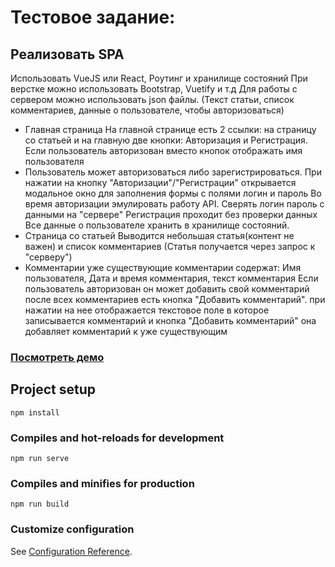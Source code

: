 # Тестовое задание:

## Реализовать SPA
Использовать VueJS или React, Роутинг и хранилище состояний
При верстке можно использовать Bootstrap, Vuetify и т.д
Для работы с сервером можно использовать json файлы. (Текст статьи, список комментариев, данные о пользователе, чтобы авторизоваться)
* Главная страница
На главной странице есть 2 ссылки: на страницу со статьей и на главную
две кнопки: Авторизация и Регистрация. Если пользователь авторизован вместо кнопок отображать имя пользователя
* Пользователь может авторизоваться либо зарегистрироваться.
При нажатии на кнопку "Авторизации"/"Регистрации" открывается модальное окно для заполнения формы с полями логин и пароль
Во время авторизации эмулировать работу API. Сверять логин пароль с данными на "сервере"
Регистрация проходит без проверки данных
Все данные о пользователе хранить в хранилище состояний.
* Страница со статьей
Выводится небольшая статья(контент не важен) и список комментариев (Статья получается через запрос к "серверу")
* Комментарии
уже существующие комментарии содержат: Имя пользователя, Дата и время комментария, текст комментария
Если пользователь авторизован он может добавить свой комментарий
после всех комментариев есть кнопка "Добавить комментарий".
при нажатии на нее отображается текстовое поле в которое записывается комментарий и
кнопка "Добавить комментарий" она добавляет комментарий к уже существующим

### [Посмотреть демо](https://vigrom.herokuapp.com/)

## Project setup
```
npm install
```

### Compiles and hot-reloads for development
```
npm run serve
```

### Compiles and minifies for production
```
npm run build
```

### Customize configuration
See [Configuration Reference](https://cli.vuejs.org/config/).
